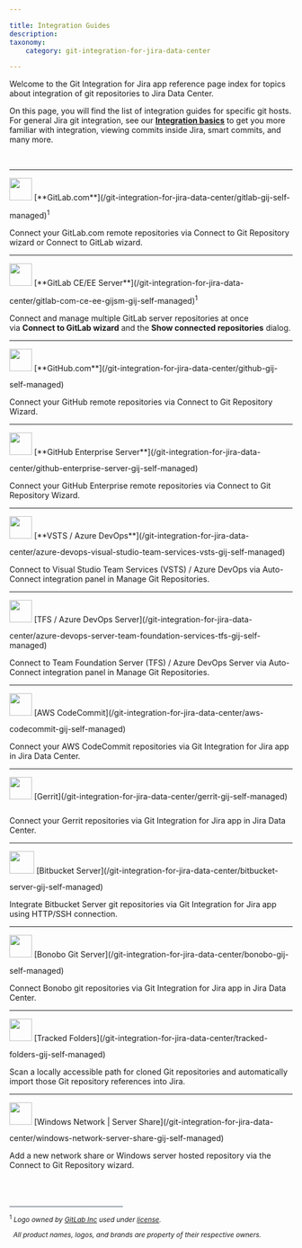 ```yaml
---

title: Integration Guides
description:
taxonomy:
    category: git-integration-for-jira-data-center

---
```


Welcome to the Git Integration for Jira app reference page index for topics about integration of git repositories to Jira Data Center.

On this page, you will find the list of integration guides for specific git hosts. For general Jira git integration, see our **[Integration basics](/git-integration-for-jira-data-center/integration-basics-gij-self-managed)** to get you more familiar with integration, viewing commits inside Jira, smart commits, and many more.

<br>

* * *

<img src='/wp-content/uploads/gij-gitlab-mobile.png' width=40 height=40 style='margin-bottom:15px'/>
[**GitLab.com**](/git-integration-for-jira-data-center/gitlab-gij-self-managed)<sup>1</sup>

Connect your GitLab.com remote repositories via Connect to Git Repository wizard or Connect to GitLab wizard.

* * *

<img src='/wp-content/uploads/gij-gitlab-icon-ee32.png' width=40 height=40 style='margin-bottom:15px'/>
[**GitLab CE/EE Server**](/git-integration-for-jira-data-center/gitlab-com-ce-ee-gijsm-gij-self-managed)<sup>1</sup>

Connect and manage multiple GitLab server repositories at once via **Connect to GitLab wizard** and the **Show connected repositories** dialog.

* * *

<img src='/wp-content/uploads/github-mobile-dark.png' width=40 height=40 style='margin-bottom:15px'/>
[**GitHub.com**](/git-integration-for-jira-data-center/github-gij-self-managed)

Connect your GitHub remote repositories via Connect to Git Repository Wizard.

* * *

<img src='/wp-content/uploads/gij-github-ent-64.png' width=40 height=40 style='margin-bottom:15px'/>
[**GitHub Enterprise Server**](/git-integration-for-jira-data-center/github-enterprise-server-gij-self-managed)

Connect your GitHub Enterprise remote repositories via Connect to Git Repository Wizard.

* * *

<img src='/wp-content/uploads/gij-vsts-azure-devops-logo.png' width=40 height=40 style='margin-bottom:15px'/>
[**VSTS / Azure DevOps**](/git-integration-for-jira-data-center/azure-devops-visual-studio-team-services-vsts-gij-self-managed)

Connect to Visual Studio Team Services (VSTS) / Azure DevOps via Auto-Connect integration panel in Manage Git Repositories.

* * *

<img src='/wp-content/uploads/gij-tfs-icon.png' width=40 height=40 style='margin-bottom:15px'/>
[TFS / Azure DevOps Server](/git-integration-for-jira-data-center/azure-devops-server-team-foundation-services-tfs-gij-self-managed)

Connect to Team Foundation Server (TFS) / Azure DevOps Server via Auto-Connect integration panel in Manage Git Repositories.

* * *

<img src='/wp-content/uploads/gij-aws-codecommit-icon.png' width=40 height=40 style='margin-bottom:15px'/>
[AWS CodeCommit](/git-integration-for-jira-data-center/aws-codecommit-gij-self-managed)

Connect your AWS CodeCommit repositories via Git Integration for Jira app in Jira Data Center.

* * *

<img src='/wp-content/uploads/gij-gerrit-icon-64.png' width=40 height=40 style='margin-bottom:15px'/>
[Gerrit](/git-integration-for-jira-data-center/gerrit-gij-self-managed)

Connect your Gerrit repositories via Git Integration for Jira app in Jira Data Center.

* * *

<img src='/wp-content/uploads/gij-bitbucket-mobile.png' width=44 height=40 style='margin-bottom:15px'/>
[Bitbucket Server](/git-integration-for-jira-data-center/bitbucket-server-gij-self-managed)

Integrate Bitbucket Server git repositories via Git Integration for Jira app using HTTP/SSH connection.

* * *

<img src='/wp-content/uploads/gij-bonobo-icon.png' width=40 height=40 style='margin-bottom:15px'/>
[Bonobo Git Server](/git-integration-for-jira-data-center/bonobo-gij-self-managed)

Connect Bonobo git repositories via Git Integration for Jira app in Jira Data Center.

* * *

<img src='/wp-content/uploads/gij-tracked-folder-icon.png' width=40 height=40 style='margin-bottom:15px'/>
[Tracked Folders](/git-integration-for-jira-data-center/tracked-folders-gij-self-managed)

Scan a locally accessible path for cloned Git repositories and automatically import those Git repository references into Jira.

* * *

<img src='/wp-content/uploads/gij-windows-share-icon.png' width=40 height=40 style='margin-bottom:15px'/>
[Windows Network | Server Share](/git-integration-for-jira-data-center/windows-network-server-share-gij-self-managed)

Add a new network share or Windows server hosted repository via the Connect to Git Repository wizard.

<br>
<br>
<br>
<div style='border-top: 1px solid #456; width: 40%; padding-bottom: 12px'></div>
<div style='font-size: 12px;'>
    <sup>1</sup> <i>Logo owned by <a href='https://gitlab.com/'>GitLab Inc</a> used under <a href='https://creativecommons.org/licenses/by-nc-sa/4.0/'>license</a>.
    <p>&nbsp;&nbsp;All product names, logos, and brands are property of their respective owners.<p><i>
</div>

